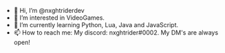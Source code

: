 - 👋 Hi, I’m @nxghtriderdev
- 👀 I’m interested in VideoGames.
- 🌱 I’m currently learning Python, Lua, Java and JavaScript.
- 📫 How to reach me: My discord: nxghtrider#0002. My DM's are always open!
